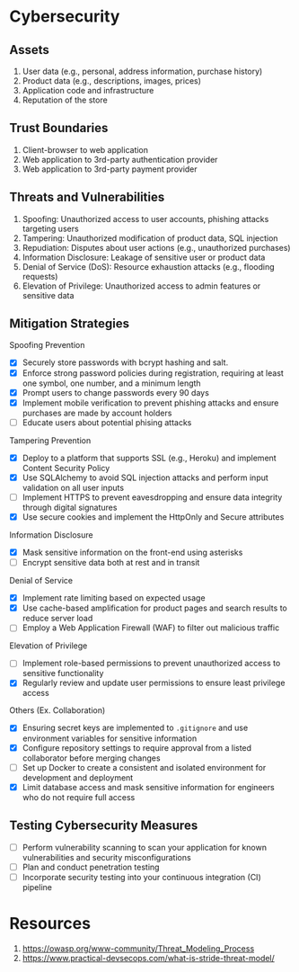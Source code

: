# Cybersecurity

## Assets

1. User data (e.g., personal, address information, purchase history)
2. Product data (e.g., descriptions, images, prices)
3. Application code and infrastructure
4. Reputation of the store

## Trust Boundaries

1. Client-browser to web application
2. Web application to 3rd-party authentication provider
3. Web application to 3rd-party payment provider

## Threats and Vulnerabilities

1. Spoofing: Unauthorized access to user accounts, phishing attacks targeting users
2. Tampering: Unauthorized modification of product data, SQL injection
3. Repudiation: Disputes about user actions (e.g., unauthorized purchases)
4. Information Disclosure: Leakage of sensitive user or product data
5. Denial of Service (DoS): Resource exhaustion attacks (e.g., flooding requests)
6. Elevation of Privilege: Unauthorized access to admin features or sensitive data

## Mitigation Strategies

Spoofing Prevention

- [x] Securely store passwords with bcrypt hashing and salt.
- [x] Enforce strong password policies during registration, requiring at least one symbol, one number, and a minimum length
- [x] Prompt users to change passwords every 90 days
- [x] Implement mobile verification to prevent phishing attacks and ensure purchases are made by account holders
- [ ] Educate users about potential phising attacks

Tampering Prevention

- [x] Deploy to a platform that supports SSL (e.g., Heroku) and implement Content Security Policy
- [x] Use SQLAlchemy to avoid SQL injection attacks and perform input validation on all user inputs
- [ ] Implement HTTPS to prevent eavesdropping and ensure data integrity through digital signatures
- [x] Use secure cookies and implement the HttpOnly and Secure attributes

Information Disclosure

- [x]  Mask sensitive information on the front-end using asterisks
- [ ]  Encrypt sensitive data both at rest and in transit

Denial of Service

- [x] Implement rate limiting based on expected usage
- [x] Use cache-based amplification for product pages and search results to reduce server load
- [ ] Employ a Web Application Firewall (WAF) to filter out malicious traffic

Elevation of Privilege

- [ ] Implement role-based permissions to prevent unauthorized access to sensitive functionality
- [x] Regularly review and update user permissions to ensure least privilege access

Others (Ex. Collaboration)

- [x] Ensuring secret keys are implemented to `.gitignore` and use environment variables for sensitive information
- [x] Configure repository settings to require approval from a listed collaborator before merging changes
- [ ] Set up Docker to create a consistent and isolated environment for development and deployment
- [x] Limit database access and mask sensitive information for engineers who do not require full access

## Testing Cybersecurity Measures

- [ ] Perform vulnerability scanning to scan your application for known vulnerabilities and security misconfigurations
- [ ] Plan and conduct penetration testing
- [ ] Incorporate security testing into your continuous integration (CI) pipeline

# Resources

1. https://owasp.org/www-community/Threat_Modeling_Process
2. https://www.practical-devsecops.com/what-is-stride-threat-model/